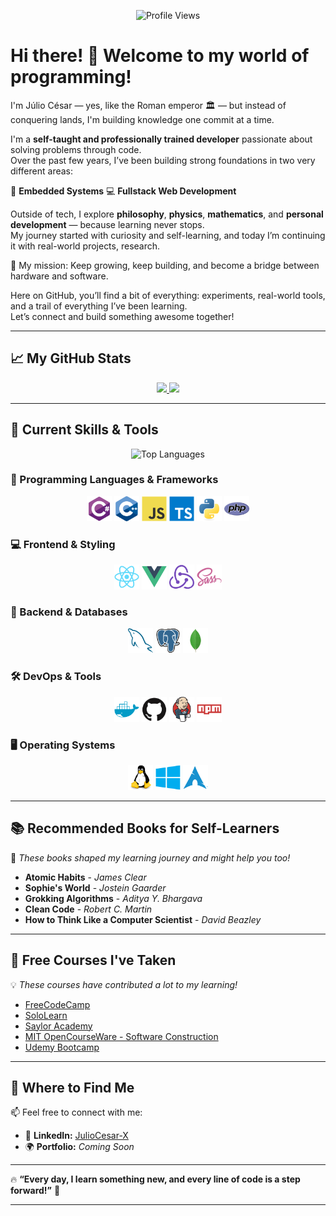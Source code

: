 <p align="center">
  <img src="https://komarev.com/ghpvc/?username=JulioCesar-X&style=for-the-badge&color=yellow&label=Views" alt="Profile Views">
</p>

# Hi there! 👋 Welcome to my world of programming! 

I'm Júlio César — yes, like the Roman emperor 🏛️ — but instead of conquering lands, I'm building knowledge one commit at a time.

I'm a **self-taught and professionally trained developer** passionate about solving problems through code.  
Over the past few years, I’ve been building strong foundations in two very different areas:

🔧 **Embedded Systems**
💻 **Fullstack Web Development**

Outside of tech, I explore **philosophy**, **physics**, **mathematics**, and **personal development** — because learning never stops.  
My journey started with curiosity and self-learning, and today I’m continuing it with real-world projects, research.

🚀 My mission: Keep growing, keep building, and become a bridge between hardware and software.

Here on GitHub, you’ll find a bit of everything: experiments, real-world tools, and a trail of everything I’ve been learning.  
Let’s connect and build something awesome together!

---

## 📈 My GitHub Stats

<p align="center">
  <a href="https://github.com/JulioCesar-X">
    <img src="https://github-readme-stats-eight-theta.vercel.app/api?username=JulioCesar-X&show_icons=true&theme=highcontrast&include_all_commits=true&count_private=true" height="180em">
  </a>
  <a href="https://github.com/JulioCesar-X">
    <img src="https://github-readme-streak-stats.herokuapp.com/?user=JulioCesar-X&show_icons=true&theme=highcontrast" height="180em">
  </a>
</p>

---

## 🚀 Current Skills & Tools

<p align="center">
  <img src="https://github-readme-stats.vercel.app/api/top-langs/?username=JulioCesar-X&layout=compact&langs_count=8&theme=highcontrast" alt="Top Languages" height="200px">
</p>

### 🔧 Programming Languages & Frameworks

<p align="center">
  <img class="icon" src="https://raw.githubusercontent.com/devicons/devicon/master/icons/csharp/csharp-original.svg" height="40" alt="C# logo"/>
  <img class="icon" src="https://raw.githubusercontent.com/devicons/devicon/master/icons/cplusplus/cplusplus-original.svg" height="40" alt="C++ logo"/>
  <img class="icon" src="https://raw.githubusercontent.com/devicons/devicon/master/icons/javascript/javascript-original.svg" height="40" alt="JavaScript logo"/>
  <img class="icon" src="https://raw.githubusercontent.com/devicons/devicon/master/icons/typescript/typescript-original.svg" height="40" alt="TypeScript logo"/>
  <img class="icon" src="https://raw.githubusercontent.com/devicons/devicon/master/icons/python/python-original.svg" height="40" alt="Python logo"/>
  <img class="icon" src="https://raw.githubusercontent.com/devicons/devicon/master/icons/php/php-original.svg" height="40" alt="PHP logo"/>
</p>

### 💻 Frontend & Styling

<p align="center">
  <img class="icon" src="https://raw.githubusercontent.com/devicons/devicon/master/icons/react/react-original.svg" height="40" alt="React logo"/>
  <img class="icon" src="https://raw.githubusercontent.com/devicons/devicon/master/icons/vuejs/vuejs-original.svg" height="40" alt="Vue.js logo"/>
  <img class="icon" src="https://raw.githubusercontent.com/devicons/devicon/master/icons/redux/redux-original.svg" height="40" alt="Redux logo"/>
  <img class="icon" src="https://raw.githubusercontent.com/devicons/devicon/master/icons/sass/sass-original.svg" height="40" alt="SCSS logo"/>
</p>

### 🔧 Backend & Databases

<p align="center">
  <img class="icon" src="https://raw.githubusercontent.com/devicons/devicon/master/icons/mysql/mysql-original.svg" height="40" alt="MySQL logo"/>
  <img class="icon" src="https://raw.githubusercontent.com/devicons/devicon/master/icons/postgresql/postgresql-original.svg" height="40" alt="PostgreSQL logo"/>
  <img class="icon" src="https://raw.githubusercontent.com/devicons/devicon/master/icons/mongodb/mongodb-original.svg" height="40" alt="MongoDB logo"/>
</p>

### 🛠 DevOps & Tools

<p align="center">
  <img class="icon" src="https://raw.githubusercontent.com/devicons/devicon/master/icons/docker/docker-plain.svg" height="40" alt="Docker logo"/>
  <img class="icon" src="https://raw.githubusercontent.com/devicons/devicon/master/icons/github/github-original.svg" height="40" alt="GitHub logo"/>
  <img class="icon" src="https://raw.githubusercontent.com/devicons/devicon/master/icons/jenkins/jenkins-original.svg" height="40" alt="Jenkins logo"/>
  <img class="icon" src="https://raw.githubusercontent.com/devicons/devicon/master/icons/npm/npm-original-wordmark.svg" height="40" alt="NPM logo"/>
</p>

### 🖥️ Operating Systems

<p align="center">
  <img class="icon" src="https://raw.githubusercontent.com/devicons/devicon/master/icons/linux/linux-original.svg" height="40" alt="Linux logo"/>
  <img class="icon" src="https://raw.githubusercontent.com/devicons/devicon/master/icons/windows8/windows8-original.svg" height="40" alt="Windows logo"/>
  <img class="icon" src="https://raw.githubusercontent.com/devicons/devicon/master/icons/archlinux/archlinux-original.svg" height="40" alt="Arch Linux logo"/>
</p>

---

## 📚 Recommended Books for Self-Learners

📖 *These books shaped my learning journey and might help you too!*

- **Atomic Habits** - *James Clear*
- **Sophie's World** - *Jostein Gaarder*
- **Grokking Algorithms** - *Aditya Y. Bhargava*
- **Clean Code** - *Robert C. Martin*
- **How to Think Like a Computer Scientist** - *David Beazley*

---

## 📜 Free Courses I've Taken

💡 *These courses have contributed a lot to my learning!*

- [FreeCodeCamp](https://www.freecodecamp.org/)
- [SoloLearn](https://www.sololearn.com/)
- [Saylor Academy](https://www.saylor.org/)
- [MIT OpenCourseWare - Software Construction](https://ocw.mit.edu/courses/6-100l-introduction-to-cs-and-programming-using-python-fall-2022/)
- [Udemy Bootcamp](https://www.udemy.com/course/the-complete-web-development-bootcamp/?couponCode=24T5MT071025)

---

## 🔗 Where to Find Me
📫 Feel free to connect with me:

- 💼 **LinkedIn:** [JulioCesar-X](https://www.linkedin.com/in/j%C3%BAlio-c%C3%A9sar-70a533262/)
- 🌍 **Portfolio:** _Coming Soon_

---

🔥 **“Every day, I learn something new, and every line of code is a step forward!”** 🚀

---
